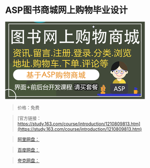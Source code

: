 # ASP图书商城网上购物毕业设计

![img](../../../assets/study163/free/b6e66edccde94c438ea1acbdf899ef91.png)

> 价格：免费

> [官方链接：https://study.163.com/course/introduction/1210809813.htm](https://study.163.com/course/introduction/1210809813.htm)

> [阿里网盘：]()

> [百度网盘：]()

> [夸克网盘：]()
